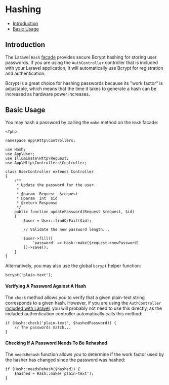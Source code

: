 # Hashing

- [Introduction](#introduction)
- [Basic Usage](#basic-usage)

<a name="introduction"></a>
## Introduction

The Laravel `Hash` [facade](/docs/{{version}}/facades) provides secure Bcrypt hashing for storing user passwords. If you are using the `AuthController` controller that is included with your Laravel application, it will automatically use Bcrypt for registration and authentication.

Bcrypt is a great choice for hashing passwords because its "work factor" is adjustable, which means that the time it takes to generate a hash can be increased as hardware power increases.

<a name="basic-usage"></a>
## Basic Usage

You may hash a password by calling the `make` method on the `Hash` facade:

	<?php

	namespace App\Http\Controllers;

	use Hash;
	use App\User;
	use Illuminate\Http\Request;
	use App\Http\Controllers\Controller;

	class UserController extends Controller
	{
		/**
		 * Update the password for the user.
		 *
		 * @param  Request  $request
		 * @param  int  $id
		 * @return Response
		 */
		public function updatePassword(Request $request, $id)
		{
			$user = User::findOrFail($id);

			// Validate the new password length...

			$user->fill([
				'password' => Hash::make($request->newPassword)
			])->save();
		}
	}

Alternatively, you may also use the global `bcrypt` helper function:

	bcrypt('plain-text');

#### Verifying A Password Against A Hash

The `check` method allows you to verify that a given plain-text string corresponds to a given hash. However, if you are using the `AuthController` [included with Laravel](/docs/{{version}}/authentication), you will probably not need to use this directly, as the included authentication controller automatically calls this method:

	if (Hash::check('plain-text', $hashedPassword)) {
		// The passwords match...
	}

#### Checking If A Password Needs To Be Rehashed

The `needsRehash` function allows you to determine if the work factor used by the hasher has changed since the password was hashed:

	if (Hash::needsRehash($hashed)) {
		$hashed = Hash::make('plain-text');
	}
